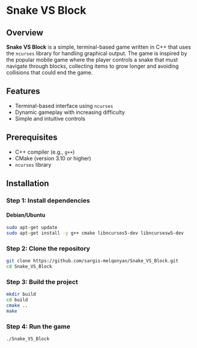 # Snake VS Block

## Overview
**Snake VS Block** is a simple, terminal-based game written in C++ that uses the `ncurses` library for handling graphical output. The game is inspired by the popular mobile game where the player controls a snake that must navigate through blocks, collecting items to grow longer and avoiding collisions that could end the game.

## Features
- Terminal-based interface using `ncurses`
- Dynamic gameplay with increasing difficulty
- Simple and intuitive controls

## Prerequisites
- C++ compiler (e.g., `g++`)
- CMake (version 3.10 or higher)
- `ncurses` library

## Installation

### Step 1: Install dependencies

#### Debian/Ubuntu
```sh
sudo apt-get update
sudo apt-get install -y g++ cmake libncurses5-dev libncursesw5-dev
```
### Step 2: Clone the repository
```sh
git clone https://github.com/sargis-melqonyan/Snake_VS_Block.git
cd Snake_VS_Block
```
### Step 3: Build the project
```sh
mkdir build
cd build
cmake ..
make
```
### Step 4: Run the game
```sh
./Snake_VS_Block
```
